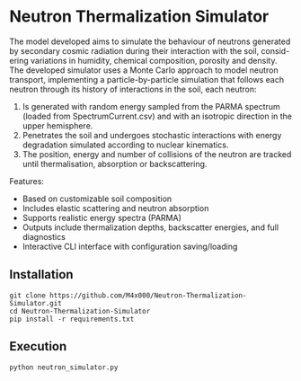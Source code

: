# Neutron Thermalization Simulator

The model developed aims to simulate the behaviour of neutrons generated by secondary cosmic radiation during their interaction with the soil, consid- ering variations in humidity, chemical composition, porosity and density. The developed simulator uses a Monte Carlo approach to model neutron transport, implementing a particle-by-particle simulation that follows each neutron through its history of interactions in the soil, each neutron: 
   1. Is generated with random energy sampled from the PARMA spectrum (loaded from SpectrumCurrent.csv) and with an isotropic direction in the upper hemisphere.
   2. Penetrates the soil and undergoes stochastic interactions with energy degradation simulated according to nuclear kinematics.
   3. The position, energy and number of collisions of the neutron are tracked until thermalisation, absorption or backscattering.

Features:
- Based on customizable soil composition
- Includes elastic scattering and neutron absorption
- Supports realistic energy spectra (PARMA)
- Outputs include thermalization depths, backscatter energies, and full diagnostics
- Interactive CLI interface with configuration saving/loading

## Installation
```
git clone https://github.com/M4x000/Neutron-Thermalization-Simulator.git
cd Neutron-Thermalization-Simulator
pip install -r requirements.txt
```


## Execution
```
python neutron_simulator.py
```

